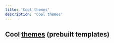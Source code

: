 ```yaml
---
title: 'Cool themes'
description: 'Cool themes'
---
```


<h2>Cool <a href="https://astro.build/themes/" target="_blank">themes</a> (prebuilt templates)</h2>
